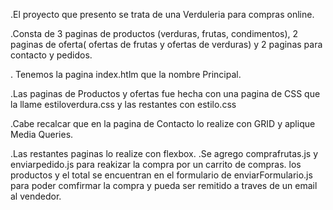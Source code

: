 .El proyecto que presento se trata de una Verduleria para compras online.

.Consta de 3 paginas de productos (verduras, frutas, condimentos), 2 paginas de oferta( ofertas de frutas y ofertas de verduras) y 2 paginas para contacto y pedidos.

. Tenemos la pagina index.htlm que la nombre Principal.

.Las paginas de Productos y ofertas fue hecha con una pagina de CSS que la llame estiloverdura.css y las restantes con estilo.css

.Cabe recalcar que en la pagina de Contacto lo realize con GRID y aplique Media Queries.

.Las restantes paginas lo realize con flexbox.
.Se agrego comprafrutas.js y enviarpedido.js para reakizar la compra por un carrito de compras.
los productos y el total se encuentran en el formulario de enviarFormulario.js para poder comfirmar la compra y pueda ser remitido a traves de un email al vendedor.